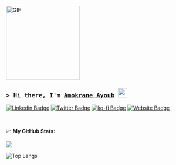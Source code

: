 <img align="center" alt="GIF" src="https://media3.giphy.com/media/qgQUggAC3Pfv687qPC/giphy.gif" height="200" />

<!-- List Of Websites-->
[a-mok-youb]: https://www.a-mok.youb.dev
[linkedin]: https://www.linkedin.com/in/ayoub-amokrane-35763b272
[twitter]: https://x.com/a_mok_youb
[ko-fi]: https://

### <samp>&gt; Hi there, I'm <a href="https://www.twitter.com/adi1090x" target="_blank">Amokrane Ayoub</a> <img src="https://media.giphy.com/media/hvRJCLFzcasrR4ia7z/giphy.gif" width="25"> </samp>

[![Linkedin Badge](https://img.shields.io/badge/-LinkedIn-0a66c2?style=flat-square&logo=Linkedin&logoColor=white)][linkedin]
[![Twitter Badge](https://img.shields.io/badge/-Twitter-000000?style=flat-square&logo=X&logoColor=white)][twitter]
[![ko-fi Badge](https://img.shields.io/badge/-KoFi-ff5c5a?style=flat-square&logo=kofi&logoColor=white)][ko-fi]
[![Website Badge](https://img.shields.io/badge/Website-1d2128?style=flat-square&logo=google-chrome&logoColor=white)][a-mok-youb]


</br>


📈 **My GitHub Stats:**

<p>
  <picture>
  <source
    srcset="https://github-readme-stats.vercel.app/api?username=a-mok-youb&show_icons=true&theme=dark"
    media="(prefers-color-scheme: dark)"
  />
  <source
    srcset="https://github-readme-stats.vercel.app/api?username=a-mok-youb&show_icons=true"
    media="(prefers-color-scheme: light), (prefers-color-scheme: no-preference)"
  />
  <img src="https://github-readme-stats.vercel.app/api?username=a-mok-youb&show_icons=true" />
</picture>

  ![Top Langs](https://github-readme-stats.vercel.app/api/top-langs/?username=anuraghazra&hide_progress=true)
</p>